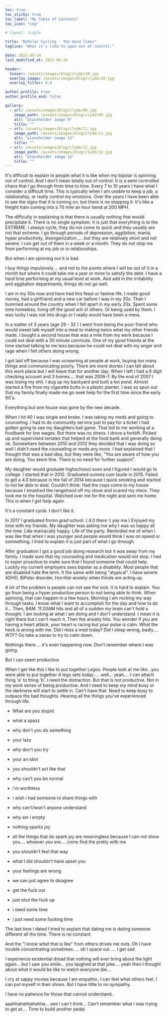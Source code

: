 ```yaml
---
toc: true
toc_sticky: true
toc_label: "My Table of Contents"
toc_icon: "cog"

# layout: single

title: "BiPolar Cycling - The Hard Times"
tagline: "What it's like to spin out of control."

date: 2021-05-14
last_modified_at: 2021-05-14

header:
  teaser: /assets/images/blog/clyde/10.jpg
  overlay_image: /assets/images/blog/clyde/10.jpg
  overlay_filter: 0.8

author_profile: true
author_profile_end: false

gallery:
  - url: /assets/images/blog/clyde/09.jpg
    image_path: /assets/images/blog/clyde/09.jpg
    alt: "placeholder image 9"
    title: ""
  - url: /assets/images/blog/clyde/11.jpg
    image_path: /assets/images/blog/clyde/11.jpg
    alt: "placeholder image 11"
    title: ""
  - url: /assets/images/blog/clyde/12.jpg
    image_path: /assets/images/blog/clyde/12.jpg
    alt: "placeholder image 12"
    title: ""
---
```


It's difficult to explain to people what it is like when my bipolar is spinning out of control. And I don't mean totally out of control. It is a semi controlled chaos that I go through from time to time. Every 7 to 10 years I have what I consider a difficult time. This is typically when I am unable to keep a job, a relationship, or really control my emotions. Over the years I have been able to see the signs that it is coming on, but there is no stopping it. It's like a freight train coming into a 70 mile an hour bend at 200 MPH.

The difficulty in explaining is that there is usually nothing that would precipitate it. There is no single symptom. It is just that everything is to the EXTREME. I always cycle, they do not come to quick and they usually are not that extreme. I go through periods of depression, aggitation, mania, hyper productivity, disorganization..... but they are relatively short and not severe. I can get out of them in a week or a month. They do not stop me from performing at my job or in relationships.

But when I am spinning out it is bad.

I buy things impulsively.... and not to the points where I will be out of it in a month but where it could take me a year or more to satisfy the debt. I have a hard time performing at my usual level at work. And add in the irritability and aggitation departments, things do not go well.

I am in my 50s now and have had this feast or famine life. I made good money, had a girlfriend and a new car before I was in my 20s. Then I bummed around the country when I fell apart in my early 20s. Spent some time homeless, living off the good will of others. Or being used by them. I was lucky I was not into drugs or I really would have been a mess.

In a matter of 3 years (age 29 - 32 ) I went from being the poor friend who would sweet talk myself into a meal to making twice what my other friends made. I bought a second house that was a mile from my work because I could not deal with a 30 minute commute. One of my good friends at the time started talking to me less because he could not deal with my anger and rage when I felt others doing wrong.

I got laid off because I was screaming at people at work, buying too many things and communicating poorly. There are more stories I can tell about this work place but I will leave that for another day. When I left I had a 6 digit checking account and 3 homes.... that was 2006-7. By the end of 2007 I was losing my shit. I dug up my backyard and built a koi pond. Almost started a fire from my cigarette butts in a plastic planter. I was so spun out that my family finally made me go seek help for the first time since the early 90's.

Everything but one house was gone by the new decade.

When I hit 40 I was single and broke. I was taking my meds and going to counseling. I had to do community service just to pay for a ticket I had gotten going to see my daughters ball game. That led to me working at a foodbank for low wages. But there was no stress. I drove a forklift. Picked up and supervised inmates that helped at the food bank and generally doing ok. Somewhere between 2010 and 2012 they decided that I was doing so well I didn't need the counseling or meds any more. I had explained that I thought that was a bad idea, but they were like, "You are aware of how you are doing, You seem fine. There is no need for further support".

My daughter would graduate highschoool soon and I figured I would go to college. I started that in 2012. Graduated summa cum laude in 2015. Failed to get a 4.0 because in the fall of 2014 because I quick smoking and started to not be able to deal. Couldn't think. Had the cops come to my house because I smashed the rangehood off my stove and scared my niece. They took me to the hospital. Watched over me for the night and sent me home. This is when I got help again.

It's a constant cycle. I don't like it.

In 2017 I graduated fromn grad school. ( 4.0 there :) yay me.) Enjoyed my time with my friends. My daughter was asking me why I was so happy all the time. Like maniacally happy. Life of the party. Reminded me of when I was like that when I was younger and people would think I was on speed or somnething. I tried to explain it is just part of what I go through.

After graduation I got a good job doing research but it was away from my family. I made sure that my counseling and medication would not stop. I had to super proactive to make sure that I found someone that could help. Luckily my current employers sees bipolar as a disability. Most people that are disabled hate the term. It the same with being "atypical". I have severe ADHD, BiPolar disorder, Horrible anxiety when thinds are acting up.

A lot of the problem is people can not see the sick. It is hard to explain. You go from being a hyper productive person to not being able to think. When spinning, that can happen in a few hours. Morning I am rocking my way through tasks. I know what I want to accomplish for the day and how to do it... Then, BAM. 11:20AM hits and all of a sudden my brain can't hold a thought. I am looking at what I am doing and I don't understand. I mean it is right there but I can't reach it. Then the anxiety hits. You wonder if you are having a heart attack, your heart is racing but your pulse is calm. What the heck is wrong with me. Did I miss a med today? Did I sleep wrong, badly.... WTF? Go take a xanax to try to calm down.

Nothings there.... it's even happening now. Don't remember where I was going.

But I can seem productive.

When I get like this I like to put together Legos. People look at me like...you were able to put together 4 lego sets today.... .well... yeah.... I can attach thing 'a' to thing 'b'. I need the distraction. But that is not productive. Not in my work sense of being productive. And I need to keep my mind busy or the darkness will start to settle in. Can't have that. Need to keep busy to outpace the bad thoughts. Hearing all the things you've experienced through life.

- What are you stupid
- what a spazz
- why don't you do something
- your lazy
- why don't you try
- your an idiot
- you shouldn't act like that
- why can't you be normal

- i'm worthless
- i wish i had someone to share things with
- why can't/won't anyone understand
- why am i empty
- nothing sparks joy
- all the things that do spark joy are meaningless because I can not show you.... whoever you are.... come find the pretty with me

- you shouldn't feel that way
- what I did shouldn't have upset you
- your feelings are wrong
- we can just agree to disagree

- get the fuck out
- just shut the fuck up
- i need some time
- i just need some fucking time

The last time I dated I tried to explain that dating me is dating someone different all the time. There is no constant.

And the "I know what that is like" from others drives me nuts. Oh I have trouble concentrating sometimes..... oh I space out .... I get sad.

I experience existential dread that nothing will ever bring about the light again... but I saw you smile... you laughed at that joke.... yeah then I thought about what it would be like to watch everyone die....

I cry at sappy movies because I am empathic. I can feel what others feel. I can put myself in their shoes. But I have little to no sympathy.

I have no patience for those that cannot understand..




aaahhahahhahahha... see I can't think... Can't remember what I was trying to get at.... Time to build another pedal.
